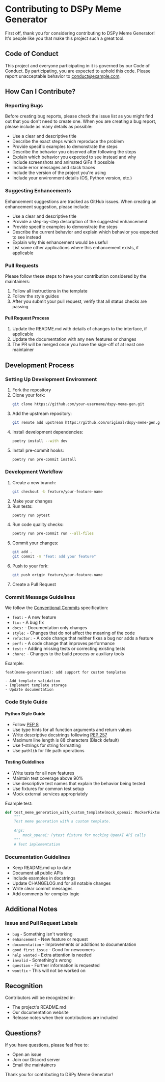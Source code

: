# Contributing to DSPy Meme Generator

First off, thank you for considering contributing to DSPy Meme Generator! It's people like you that make this project such a great tool.

## Code of Conduct

This project and everyone participating in it is governed by our Code of Conduct. By participating, you are expected to uphold this code. Please report unacceptable behavior to [conduct@example.com](mailto:conduct@example.com).

## How Can I Contribute?

### Reporting Bugs

Before creating bug reports, please check the issue list as you might find out that you don't need to create one. When you are creating a bug report, please include as many details as possible:

* Use a clear and descriptive title
* Describe the exact steps which reproduce the problem
* Provide specific examples to demonstrate the steps
* Describe the behavior you observed after following the steps
* Explain which behavior you expected to see instead and why
* Include screenshots and animated GIFs if possible
* Include error messages and stack traces
* Include the version of the project you're using
* Include your environment details (OS, Python version, etc.)

### Suggesting Enhancements

Enhancement suggestions are tracked as GitHub issues. When creating an enhancement suggestion, please include:

* Use a clear and descriptive title
* Provide a step-by-step description of the suggested enhancement
* Provide specific examples to demonstrate the steps
* Describe the current behavior and explain which behavior you expected to see instead
* Explain why this enhancement would be useful
* List some other applications where this enhancement exists, if applicable

### Pull Requests

Please follow these steps to have your contribution considered by the maintainers:

1. Follow all instructions in the template
2. Follow the style guides
3. After you submit your pull request, verify that all status checks are passing

#### Pull Request Process

1. Update the README.md with details of changes to the interface, if applicable
2. Update the documentation with any new features or changes
3. The PR will be merged once you have the sign-off of at least one maintainer

## Development Process

### Setting Up Development Environment

1. Fork the repository
2. Clone your fork:
   ```bash
   git clone https://github.com/your-username/dspy-meme-gen.git
   ```
3. Add the upstream repository:
   ```bash
   git remote add upstream https://github.com/original/dspy-meme-gen.git
   ```
4. Install development dependencies:
   ```bash
   poetry install --with dev
   ```
5. Install pre-commit hooks:
   ```bash
   poetry run pre-commit install
   ```

### Development Workflow

1. Create a new branch:
   ```bash
   git checkout -b feature/your-feature-name
   ```
2. Make your changes
3. Run tests:
   ```bash
   poetry run pytest
   ```
4. Run code quality checks:
   ```bash
   poetry run pre-commit run --all-files
   ```
5. Commit your changes:
   ```bash
   git add .
   git commit -m "feat: add your feature"
   ```
6. Push to your fork:
   ```bash
   git push origin feature/your-feature-name
   ```
7. Create a Pull Request

### Commit Message Guidelines

We follow the [Conventional Commits](https://www.conventionalcommits.org/) specification:

* `feat:` - A new feature
* `fix:` - A bug fix
* `docs:` - Documentation only changes
* `style:` - Changes that do not affect the meaning of the code
* `refactor:` - A code change that neither fixes a bug nor adds a feature
* `perf:` - A code change that improves performance
* `test:` - Adding missing tests or correcting existing tests
* `chore:` - Changes to the build process or auxiliary tools

Example:
```
feat(meme-generation): add support for custom templates

- Add template validation
- Implement template storage
- Update documentation
```

### Code Style Guide

#### Python Style Guide

* Follow [PEP 8](https://www.python.org/dev/peps/pep-0008/)
* Use type hints for all function arguments and return values
* Write descriptive docstrings following [PEP 257](https://www.python.org/dev/peps/pep-0257/)
* Maximum line length is 88 characters (Black default)
* Use f-strings for string formatting
* Use `pathlib` for file path operations

#### Testing Guidelines

* Write tests for all new features
* Maintain test coverage above 90%
* Use descriptive test names that explain the behavior being tested
* Use fixtures for common test setup
* Mock external services appropriately

Example test:
```python
def test_meme_generation_with_custom_template(mock_openai: MockerFixture) -> None:
    """
    Test meme generation with a custom template.
    
    Args:
        mock_openai: Pytest fixture for mocking OpenAI API calls
    """
    # Test implementation
```

### Documentation Guidelines

* Keep README.md up to date
* Document all public APIs
* Include examples in docstrings
* Update CHANGELOG.md for all notable changes
* Write clear commit messages
* Add comments for complex logic

## Additional Notes

### Issue and Pull Request Labels

* `bug` - Something isn't working
* `enhancement` - New feature or request
* `documentation` - Improvements or additions to documentation
* `good first issue` - Good for newcomers
* `help wanted` - Extra attention is needed
* `invalid` - Something's wrong
* `question` - Further information is requested
* `wontfix` - This will not be worked on

## Recognition

Contributors will be recognized in:
* The project's README.md
* Our documentation website
* Release notes when their contributions are included

## Questions?

If you have questions, please feel free to:
* Open an issue
* Join our Discord server
* Email the maintainers

Thank you for contributing to DSPy Meme Generator! 